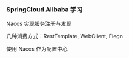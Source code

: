 ### SpringCloud Alibaba 学习



Nacos 实现服务注册与发现

几种消费方式：RestTemplate, WebClient, Fiegn

使用 Nacos 作为配置中心

